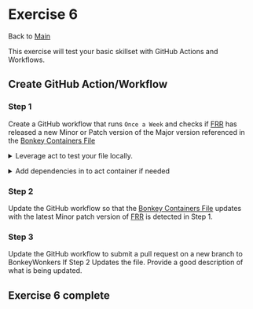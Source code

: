 # Exercise 6

Back to [Main](../README.md)

This exercise will test your basic skillset with GitHub Actions and Workflows.

## Create GitHub Action/Workflow

### Step 1

Create a GitHub workflow that runs `Once a Week` and checks if [FRR](https://GitHub.com/FRRouting/frr)
has released a new Minor or Patch version of the Major version referenced in the
[Bonkey Containers File](./BonkeyContainers.yaml)

<details>
  <summary>
  Leverage act to test your file locally.
  </summary>

  ```code
    Create your file in the .github folder
    cd /workspaces/BonkeyWonkers
    act -l
    act -j name_of_job
 ```

 </details>
  </p>

<details>
  <summary>
  Add dependencies in to act container if needed
  </summary>

  ```code
docker build -t act-local .
docker tag act-local:latest localhost:5000/act-local:latest
docker image push localhost:5000/act-local:latest
 ```

 </details>
  </p>

### Step 2

Update the GitHub workflow so that the [Bonkey Containers File](./BonkeyContainers.yaml)
updates with the latest Minor patch version of [FRR](https://GitHub.com/FRRouting/frr)
is detected in Step 1.

### Step 3

Update the GitHub workflow to submit a pull request on a new branch to BonkeyWonkers
If Step 2 Updates the file. Provide a good description of what is being updated.

## Exercise 6 complete
